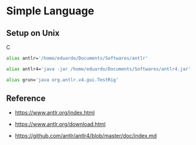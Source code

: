 # Simple Language

## Setup on Unix

C

```bash
alias antlr='/home/eduardo/Documents/Softwares/antlr'

alias antlr4='java -jar /home/eduardo/Documents/Softwares/antlr4.jar'

alias grun='java org.antlr.v4.gui.TestRig'
```

## Reference

- https://www.antlr.org/index.html

- https://www.antlr.org/download.html

- https://github.com/antlr/antlr4/blob/master/doc/index.md